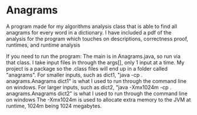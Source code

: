 # Anagrams
A program made for my algorithms analysis class that is able to find all anagrams for every word in a dictionary.
I have included a pdf of the analysis for the program which touches on descriptions, correctness proof, runtimes, and runtime analysis

If you need to run the program:
The main is in Anagrams.java, so run via that class.
I take input files in through the args[], only 1 input at a time.
My project is a package so the .class files will end up in a folder called "anagrams".
For smaller inputs, such as dict1, "java -cp . anagrams.Anagrams dict1" is what I used to run
	through the command line on windows.
For larger inputs, such as dict2, "java -Xmx1024m -cp . anagrams.Anagrams dict2" is what I 
	used to run through the command line on windows
	The -Xmx1024m is used to allocate extra memory to the JVM at runtime, 1024m being 1024 megabytes.
